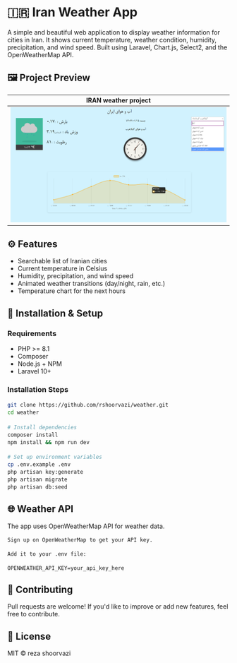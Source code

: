 # 🇮🇷 Iran Weather App

A simple and beautiful web application to display weather information for cities in Iran. It shows current temperature, weather condition, humidity, precipitation, and wind speed. Built using Laravel, Chart.js, Select2, and the OpenWeatherMap API.

## 🖼 Project Preview

| IRAN weather project                                | 
|-----------------------------------------------------|
| ![Select City](resources/image/project-preview.png) |
## ⚙️ Features

- Searchable list of Iranian cities
- Current temperature in Celsius
- Humidity, precipitation, and wind speed
- Animated weather transitions (day/night, rain, etc.)
- Temperature chart for the next hours

## 🚀 Installation & Setup

### Requirements

- PHP >= 8.1
- Composer
- Node.js + NPM
- Laravel 10+


### Installation Steps

```bash
git clone https://github.com/rshoorvazi/weather.git
cd weather

# Install dependencies
composer install
npm install && npm run dev

# Set up environment variables
cp .env.example .env
php artisan key:generate
php artisan migrate
php artisan db:seed
```

## 🌐 Weather API

The app uses OpenWeatherMap API for weather data.

    Sign up on OpenWeatherMap to get your API key.

    Add it to your .env file:

    OPENWEATHER_API_KEY=your_api_key_here

## 🤝 Contributing

Pull requests are welcome! If you'd like to improve or add new features, feel free to contribute.

## 📄 License

MIT © reza shoorvazi


